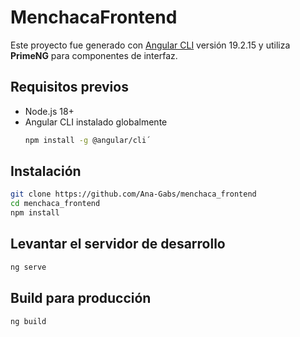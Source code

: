 # MenchacaFrontend

Este proyecto fue generado con [Angular CLI](https://github.com/angular/angular-cli) versión 19.2.15 y utiliza **PrimeNG** para componentes de interfaz.

## Requisitos previos

- Node.js 18+  
- Angular CLI instalado globalmente  
  ```bash
  npm install -g @angular/cli´
  ```

## Instalación
  ```bash
  git clone https://github.com/Ana-Gabs/menchaca_frontend
  cd menchaca_frontend
  npm install
```

## Levantar el servidor de desarrollo
  ```bash
ng serve  
```
## Build para producción
  ```bash
ng build  
```

